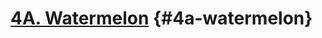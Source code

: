 # [4A. Watermelon](https://codeforces.com/problemset/problem/4/A) {#4a-watermelon}

<!-- @include: @/shared/wip.ko.md -->
